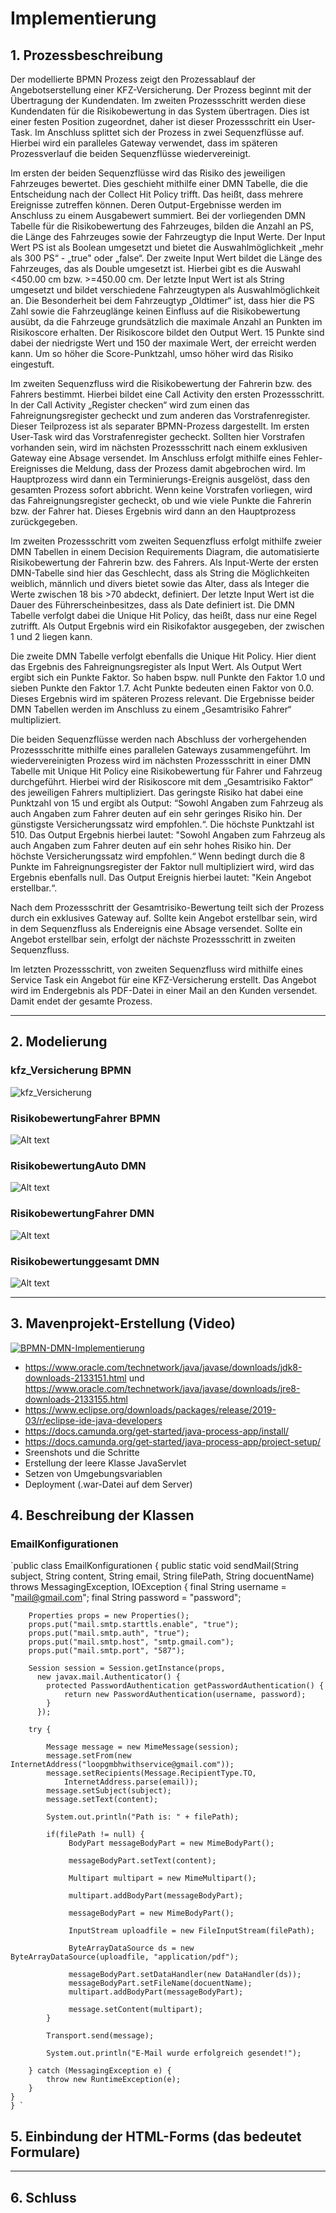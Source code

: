 # Implementierung

## 1. Prozessbeschreibung

Der modellierte BPMN Prozess zeigt den Prozessablauf der Angebotserstellung einer KFZ-Versicherung. Der Prozess beginnt mit der Übertragung der Kundendaten. Im zweiten Prozessschritt werden diese Kundendaten für die Risikobewertung in das System übertragen. Dies ist einer festen Position zugeordnet, daher ist dieser Prozessschritt ein User-Task. Im Anschluss splittet sich der Prozess in zwei Sequenzflüsse auf. Hierbei wird ein paralleles Gateway verwendet, dass im späteren Prozessverlauf die beiden Sequenzflüsse wiedervereinigt. 

Im ersten der beiden Sequenzflüsse wird das Risiko des jeweiligen Fahrzeuges bewertet. Dies geschieht mithilfe einer DMN Tabelle, die die Entscheidung nach der Collect Hit Policy trifft. Das heißt, dass mehrere Ereignisse zutreffen können. Deren Output-Ergebnisse werden im Anschluss zu einem Ausgabewert summiert. Bei der vorliegenden DMN Tabelle für die Risikobewertung des Fahrzeuges, bilden die Anzahl an PS, die Länge des Fahrzeuges sowie der Fahrzeugtyp die Input Werte. Der Input Wert PS ist als Boolean umgesetzt und bietet die Auswahlmöglichkeit „mehr als 300 PS“ - „true" oder „false“. Der zweite Input Wert bildet die Länge des Fahrzeuges, das als Double umgesetzt ist. Hierbei gibt es die Auswahl <450.00 cm bzw. >=450.00 cm. Der letzte Input Wert ist als String umgesetzt und bildet verschiedene Fahrzeugtypen als Auswahlmöglichkeit an. Die Besonderheit bei dem Fahrzeugtyp „Oldtimer“ ist, dass hier die PS Zahl sowie die Fahrzeuglänge keinen Einfluss auf die Risikobewertung ausübt, da die Fahrzeuge grundsätzlich die maximale Anzahl an Punkten im Risikoscore erhalten. Der Risikoscore bildet den Output Wert. 15 Punkte sind dabei der niedrigste Wert und 150 der maximale Wert, der erreicht werden kann. Um so höher die Score-Punktzahl, umso höher wird das Risiko eingestuft. 

Im zweiten Sequenzfluss wird die Risikobewertung der Fahrerin bzw. des Fahrers bestimmt. Hierbei bildet eine Call Activity den ersten Prozessschritt. In der Call Activity „Register checken“ wird zum einen das Fahreignungsregister gecheckt und zum anderen das Vorstrafenregister. Dieser Teilprozess ist als separater BPMN-Prozess dargestellt. Im ersten User-Task wird das Vorstrafenregister gecheckt. Sollten hier Vorstrafen vorhanden sein, wird im nächsten Prozessschritt nach einem exklusiven Gateway eine Absage versendet. Im Anschluss erfolgt mithilfe eines Fehler-Ereignisses die Meldung, dass der Prozess damit abgebrochen wird. Im Hauptprozess wird dann ein Terminierungs-Ereignis ausgelöst, dass den gesamten Prozess sofort abbricht. Wenn keine Vorstrafen vorliegen, wird das Fahreignungsregister gecheckt, ob und wie viele Punkte die Fahrerin bzw. der Fahrer hat. Dieses Ergebnis wird dann an den Hauptprozess zurückgegeben. 

Im zweiten Prozessschritt vom zweiten Sequenzfluss erfolgt mithilfe zweier DMN Tabellen in einem Decision Requirements Diagram, die automatisierte Risikobewertung der Fahrerin bzw. des Fahrers. Als Input-Werte der ersten DMN-Tabelle sind hier das Geschlecht, dass als String die Möglichkeiten weiblich, männlich und divers bietet sowie das Alter, dass als Integer die Werte zwischen 18 bis >70 abdeckt, definiert. Der letzte Input Wert ist die Dauer des Führerscheinbesitzes, dass als Date definiert ist. Die DMN Tabelle verfolgt dabei die Unique Hit Policy, das heißt, dass nur eine Regel zutrifft. Als Output Ergebnis wird ein Risikofaktor ausgegeben, der zwischen 1 und 2 liegen kann. 

Die zweite DMN Tabelle verfolgt ebenfalls die Unique Hit Policy. Hier dient das Ergebnis des Fahreignungsregister als Input Wert. Als Output Wert ergibt sich ein Punkte Faktor. So haben bspw. null Punkte den Faktor 1.0 und sieben Punkte den Faktor 1.7. Acht Punkte bedeuten einen Faktor von 0.0. Dieses Ergebnis wird im späteren Prozess relevant. Die Ergebnisse beider DMN Tabellen werden im Anschluss zu einem „Gesamtrisiko Fahrer“ multipliziert. 

Die beiden Sequenzflüsse werden nach Abschluss der vorhergehenden Prozessschritte mithilfe eines parallelen Gateways zusammengeführt. Im wiedervereinigten Prozess wird im nächsten Prozessschritt in einer DMN Tabelle mit Unique Hit Policy eine Risikobewertung für Fahrer und Fahrzeug durchgeführt. Hierbei wird der Risikoscore mit dem „Gesamtrisiko Faktor“ des jeweiligen Fahrers multipliziert. Das geringste Risiko hat dabei eine Punktzahl von 15 und ergibt als Output: “Sowohl Angaben zum Fahrzeug als auch Angaben zum Fahrer deuten auf ein sehr geringes Risiko hin. Der günstigste Versicherungssatz wird empfohlen.“. Die höchste Punktzahl ist 510. Das Output Ergebnis hierbei lautet: "Sowohl Angaben zum Fahrzeug als auch Angaben zum Fahrer deuten auf ein sehr hohes Risiko hin. Der höchste Versicherungssatz wird empfohlen.“ Wenn bedingt durch die 8 Punkte im Fahreignungsregister der Faktor null multipliziert wird, wird das Ergebnis ebenfalls null. Das Output Ereignis hierbei lautet: "Kein Angebot erstellbar.“.

Nach dem Prozessschritt der Gesamtrisiko-Bewertung teilt sich der Prozess durch ein exklusives Gateway auf. Sollte kein Angebot erstellbar sein, wird in dem Sequenzfluss als Endereignis eine Absage versendet. Sollte ein Angebot erstellbar sein, erfolgt der nächste Prozessschritt in zweiten Sequenzfluss. 

Im letzten Prozessschritt, von zweiten Sequenzfluss wird mithilfe eines Service Task ein Angebot für eine KFZ-Versicherung erstellt. Das Angebot wird im Endergebnis als PDF-Datei in einer Mail an den Kunden versendet. Damit endet der gesamte Prozess.


---

## 2. Modelierung

### kfz_Versicherung BPMN

![kfz_Versicherung](/src/main/resources/kfz_Versicherung.svg "kfz_Versicherung BPMN")

### RisikobewertungFahrer BPMN

![Alt text](/src/main/resources/RisikobewertungFahrer.svg "RisikobewertungFahrer BPMN")

### RisikobewertungAuto DMN

![Alt text](/src/main/resources/RisikobewertungAuto.svg "RisikobewertungAuto DMN")

### RisikobewertungFahrer DMN

![Alt text](/src/main/resources/RisikobewertungFahrerDMN.svg "RisikobewertungFahrerDMN DMN")

### Risikobewertunggesamt DMN

![Alt text](/src/main/resources/Risikobewertunggesamt.svg "Risikobewertunggesamt DMN")




---

## 3. Mavenprojekt-Erstellung (Video)
[![BPMN-DMN-Implementierung](http://i.imgur.com/Ot5DWAW.png)](https://www.youtube.com/watch?v=-7oW5CPuX0I "Tutorial ist hier")

  - https://www.oracle.com/technetwork/java/javase/downloads/jdk8-downloads-2133151.html und https://www.oracle.com/technetwork/java/javase/downloads/jre8-downloads-2133155.html
  - https://www.eclipse.org/downloads/packages/release/2019-03/r/eclipse-ide-java-developers
  - https://docs.camunda.org/get-started/java-process-app/install/
  - https://docs.camunda.org/get-started/java-process-app/project-setup/
  - Sreenshots und die Schritte
  - Erstellung der leere Klasse JavaServlet
  - Setzen von Umgebungsvariablen
  - Deployment (.war-Datei auf dem Server)

## 4. Beschreibung der Klassen
  ### EmailKonfigurationen
  


`public class EmailKonfigurationen {
	public static void sendMail(String subject, String content, String email, String filePath, String docuentName) throws MessagingException, IOException {
		final String username = "mail@gmail.com";
	    final String password = "password";

	    Properties props = new Properties();
	    props.put("mail.smtp.starttls.enable", "true");
	    props.put("mail.smtp.auth", "true");
	    props.put("mail.smtp.host", "smtp.gmail.com");
	    props.put("mail.smtp.port", "587");

	    Session session = Session.getInstance(props,
	      new javax.mail.Authenticator() {
	        protected PasswordAuthentication getPasswordAuthentication() {
	            return new PasswordAuthentication(username, password);
	        }
	      });
	    
	    try {

	        Message message = new MimeMessage(session);
	        message.setFrom(new InternetAddress("loopgmbhwithservice@gmail.com"));
	        message.setRecipients(Message.RecipientType.TO,
	            InternetAddress.parse(email));
	        message.setSubject(subject);
	        message.setText(content);

	        System.out.println("Path is: " + filePath);

	        if(filePath != null) {
		         BodyPart messageBodyPart = new MimeBodyPart();
		         
		         messageBodyPart.setText(content);

		         Multipart multipart = new MimeMultipart();

		         multipart.addBodyPart(messageBodyPart);

		         messageBodyPart = new MimeBodyPart();
		         
	             InputStream uploadfile = new FileInputStream(filePath);
	             
		         ByteArrayDataSource ds = new ByteArrayDataSource(uploadfile, "application/pdf");	         

		         messageBodyPart.setDataHandler(new DataHandler(ds));
		         messageBodyPart.setFileName(docuentName);
		         multipart.addBodyPart(messageBodyPart);

		         message.setContent(multipart);
	        }
	        
	        Transport.send(message);

	        System.out.println("E-Mail wurde erfolgreich gesendet!");

	    } catch (MessagingException e) {
	        throw new RuntimeException(e);
	    }    
	}
	} `

## 5. Einbindung der HTML-Forms (das bedeutet Formulare)

 ---
 
## 6. Schluss
